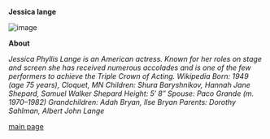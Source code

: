 **Jessica lange**


[
](https://www.google.com/url?sa=i&url=https%3A%2F%2Fwww.imdb.com%2Fname%2Fnm0001448%2F&psig=AOvVaw2sAKUIiGiQHK7smRAS_x2f&ust=1727993456661000&source=images&cd=vfe&opi=89978449&ved=0CBQQjRxqFwoTCLiqz7Pb8IgDFQAAAAAdAAAAABAE)![image](https://github.com/user-attachments/assets/38b2e685-657c-4d34-8c68-55e98b641bf4)



**About**

*Jessica Phyllis Lange is an American actress. Known for her roles on stage and screen she has received numerous accolades and is one of the few performers to achieve the Triple Crown of Acting. Wikipedia*
*Born: 1949 (age 75 years), Cloquet, MN*
*Children: Shura Baryshnikov, Hannah Jane Shepard, Samuel Walker Shepard*
*Height: 5′ 8″*
*Spouse: Paco Grande (m. 1970–1982)*
*Grandchildren: Adah Bryan, Ilse Bryan*
*Parents: Dorothy Sahlman, Albert John Lange*

[main page](main.md)
